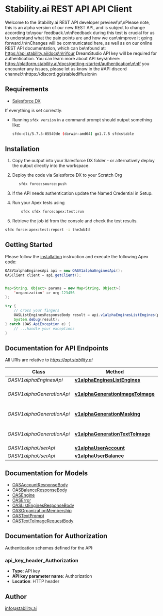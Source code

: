 # Stability.ai REST API API Client


Welcome to the Stability.ai REST API developer preview!\n\nPlease note, this is an alpha version of our new REST API, and is subject to change according to\nyour feedback.\n\nFeedback during this test is crucial for us to understand what the pain points are and how we can\nimprove it going forward.\n\nChanges will be communicated here, as well as on our online REST API documentation, which can be\nfound at: https://api.stability.ai/docs\n\nYour DreamStudio API key will be required for authentication. You can learn more about API keys\nhere: https://platform.stability.ai/docs/getting-started/authentication\n\nIf you encounter any issues, please let us know in the #API discord channel:\nhttps://discord.gg/stablediffusion\n

## Requirements

- [Salesforce DX](https://www.salesforce.com/products/platform/products/salesforce-dx/)

If everything is set correctly:

- Running `sfdx version` in a command prompt should output something like:

  ```bash
  sfdx-cli/5.7.5-05549de (darwin-amd64) go1.7.5 sfdxstable
  ```

## Installation

1. Copy the output into your Salesforce DX folder - or alternatively deploy the output directly into the workspace.
2. Deploy the code via Salesforce DX to your Scratch Org

   ```bash
      sfdx force:source:push
   ```

3. If the API needs authentication update the Named Credential in Setup.
4. Run your Apex tests using

   ```bash
       sfdx sfdx force:apex:test:run
   ```

5. Retrieve the job id from the console and check the test results.

  ```bash
  sfdx force:apex:test:report -i theJobId
  ```

## Getting Started

Please follow the [installation](#installation) instruction and execute the following Apex code:

```java
OASV1alphaEnginesApi api = new OASV1alphaEnginesApi();
OASClient client = api.getClient();


Map<String, Object> params = new Map<String, Object>{
    'organization' => org-123456
};

try {
    // cross your fingers
    OASListEnginesResponseBody result = api.v1alphaEnginesListEngines(params);
    System.debug(result);
} catch (OAS.ApiException e) {
    // ...handle your exceptions
}
```

## Documentation for API Endpoints

All URIs are relative to *https://api.stability.ai*

Class | Method | HTTP request | Description
------------ | ------------- | ------------- | -------------
*OASV1alphaEnginesApi* | [**v1alphaEnginesListEngines**](OASV1alphaEnginesApi.md#v1alphaEnginesListEngines) | **GET** /v1alpha/engines/list | list
*OASV1alphaGenerationApi* | [**v1alphaGenerationImageToImage**](OASV1alphaGenerationApi.md#v1alphaGenerationImageToImage) | **POST** /v1alpha/generation/{engine_id}/image-to-image | image-to-image
*OASV1alphaGenerationApi* | [**v1alphaGenerationMasking**](OASV1alphaGenerationApi.md#v1alphaGenerationMasking) | **POST** /v1alpha/generation/{engine_id}/image-to-image/masking | image-to-image/masking
*OASV1alphaGenerationApi* | [**v1alphaGenerationTextToImage**](OASV1alphaGenerationApi.md#v1alphaGenerationTextToImage) | **POST** /v1alpha/generation/{engine_id}/text-to-image | text-to-image
*OASV1alphaUserApi* | [**v1alphaUserAccount**](OASV1alphaUserApi.md#v1alphaUserAccount) | **GET** /v1alpha/user/account | account
*OASV1alphaUserApi* | [**v1alphaUserBalance**](OASV1alphaUserApi.md#v1alphaUserBalance) | **GET** /v1alpha/user/balance | balance


## Documentation for Models

 - [OASAccountResponseBody](OASAccountResponseBody.md)
 - [OASBalanceResponseBody](OASBalanceResponseBody.md)
 - [OASEngine](OASEngine.md)
 - [OASError](OASError.md)
 - [OASListEnginesResponseBody](OASListEnginesResponseBody.md)
 - [OASOrganizationMembership](OASOrganizationMembership.md)
 - [OASTextPrompt](OASTextPrompt.md)
 - [OASTextToImageRequestBody](OASTextToImageRequestBody.md)


## Documentation for Authorization

Authentication schemes defined for the API:
### api_key_header_Authorization


- **Type**: API key
- **API key parameter name**: Authorization
- **Location**: HTTP header


## Author

info@stability.ai

